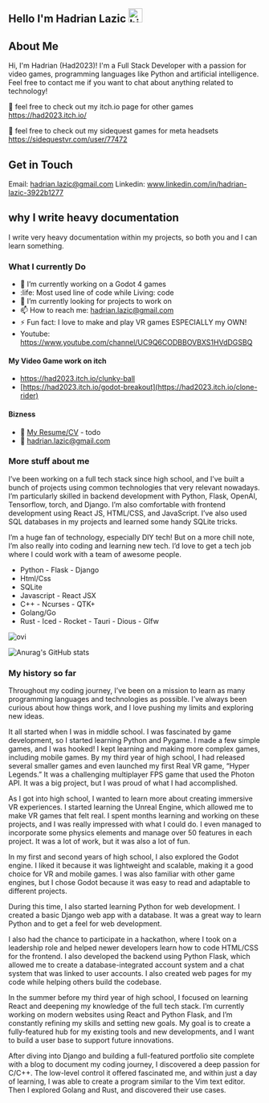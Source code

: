 ## Hello I'm Hadrian Lazic <img src="https://user-images.githubusercontent.com/1303154/88677602-1635ba80-d120-11ea-84d8-d263ba5fc3c0.gif" width="28px" height="28px" alt="hi">

## About Me
Hi, I'm Hadrian (Had2023)! I'm a Full Stack Developer with a passion for video games, programming languages like Python and artificial intelligence. Feel free to contact me if you want to chat about anything related to technology!

🚀 feel free to check out my itch.io page for other games https://had2023.itch.io/

🚀 feel free to check out my sidequest games for meta headsets https://sidequestvr.com/user/77472

## Get in Touch
Email: hadrian.lazic@gmail.com
Linkedin: www.linkedin.com/in/hadrian-lazic-3922b1277

## why I write heavy documentation
I write very heavy documentation within my projects, so both you and I can learn something.

### What I currently Do

- 🔭 I’m currently working on a Godot 4 games
- :life: Most used line of code while Living: code
- 🤔 I’m currently looking for projects to work on
- 📫 How to reach me: hadrian.lazic@gmail.com
- ⚡ Fun fact: I love to make and play VR games ESPECIALLY my OWN!
- Youtube: https://www.youtube.com/channel/UC9Q6CODBBOVBXS1HVdDGSBQ

#### My Video Game work on itch 

- https://had2023.itch.io/clunky-ball
- [https://had2023.itch.io/godot-breakout](https://had2023.itch.io/clone-rider)


#### Bizness
- :paperclip: [My Resume/CV](https://google.com) - todo
- :email: hadrian.lazic@gmail.com

### More stuff about me
I’ve been working on a full tech stack since high school, and I’ve built a bunch of projects using common technologies that very relevant nowadays. I’m particularly skilled in backend development with Python, Flask, OpenAI, Tensorflow, torch, and Django. I’m also comfortable with frontend development using React JS, HTML/CSS, and JavaScript. I’ve also used SQL databases in my projects and learned some handy SQLite tricks. 

I’m a huge fan of technology, especially DIY tech! But on a more chill note, I’m also really into coding and learning new tech. I’d love to get a tech job where I could work with a team of awesome people. 

- Python - Flask - Django 
- Html/Css
- SQLite
- Javascript - React JSX
- C++ - Ncurses - QTK+
- Golang/Go
- Rust - Iced - Rocket - Tauri - Dious - Glfw

<img src="https://github-readme-stats.vercel.app/api/top-langs?username=had2020&show_icons=true&locale=en&layout=compact&theme=chartreuse-dark" alt="ovi" />

![Anurag's GitHub stats](https://github-readme-stats.vercel.app/api?username=had2020&show=reviews,discussions_started,discussions_answered,prs_merged,prs_merged_percentage)

### My history so far
Throughout my coding journey, I’ve been on a mission to learn as many programming languages and technologies as possible. I’ve always been curious about how things work, and I love pushing my limits and exploring new ideas.

It all started when I was in middle school. I was fascinated by game development, so I started learning Python and Pygame. I made a few simple games, and I was hooked! I kept learning and making more complex games, including mobile games. By my third year of high school, I had released several smaller games and even launched my first Real VR game, “Hyper Legends.” It was a challenging multiplayer FPS game that used the Photon API. It was a big project, but I was proud of what I had accomplished.

As I got into high school, I wanted to learn more about creating immersive VR experiences. I started learning the Unreal Engine, which allowed me to make VR games that felt real. I spent months learning and working on these projects, and I was really impressed with what I could do. I even managed to incorporate some physics elements and manage over 50 features in each project. It was a lot of work, but it was also a lot of fun.

In my first and second years of high school, I also explored the Godot engine. I liked it because it was lightweight and scalable, making it a good choice for VR and mobile games. I was also familiar with other game engines, but I chose Godot because it was easy to read and adaptable to different projects.

During this time, I also started learning Python for web development. I created a basic Django web app with a database. It was a great way to learn Python and to get a feel for web development.

I also had the chance to participate in a hackathon, where I took on a leadership role and helped newer developers learn how to code HTML/CSS for the frontend. I also developed the backend using Python Flask, which allowed me to create a database-integrated account system and a chat system that was linked to user accounts. I also created web pages for my code while helping others build the codebase.

In the summer before my third year of high school, I focused on learning React and deepening my knowledge of the full tech stack. I’m currently working on modern websites using React and Python Flask, and I’m constantly refining my skills and setting new goals. My goal is to create a fully-featured hub for my existing tools and new developments, and I want to build a user base to support future innovations.

After diving into Django and building a full-featured portfolio site complete with a blog to document my coding journey, I discovered a deep passion for C/C++. The low-level control it offered fascinated me, and within just a day of learning, I was able to create a program similar to the Vim text editor. Then I explored Golang and Rust, and discovered their use cases.
